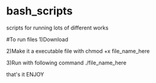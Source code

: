 # bash_scripts
scripts for running lots of different works



#To run files 
1)Download

2)Make it a executable file with 
chmod +x file_name_here

3)Run with following command
./file_name_here

that's it 
ENJOY
